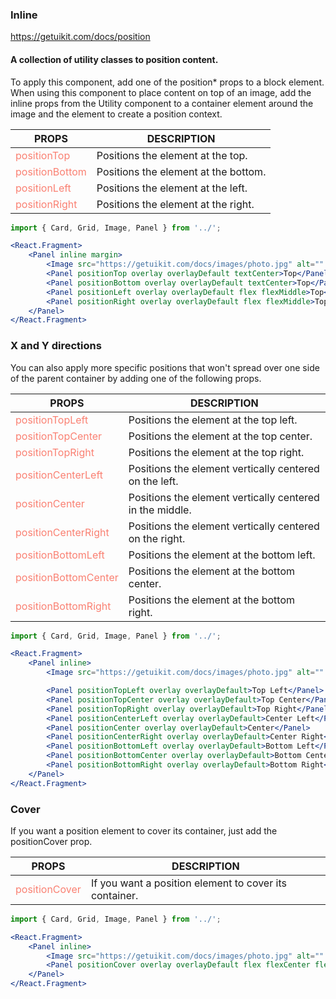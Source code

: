 ### Inline
https://getuikit.com/docs/position

#### A collection of utility classes to position content.
To apply this component, add one of the position* props to a block element.
When using this component to place content on top of an image, add the inline props from the Utility component to a container element around the image and the element to create a position context.

| PROPS  | DESCRIPTION |
| ----- | ----------- |
| <span style="color:salmon">positionTop</span> | Positions the element at the top. |
| <span style="color:salmon">positionBottom</span> | Positions the element at the bottom. |
| <span style="color:salmon">positionLeft</span> | Positions the element at the left. |
| <span style="color:salmon">positionRight</span> | Positions the element at the right. |

```jsx
import { Card, Grid, Image, Panel } from '../';

<React.Fragment>
    <Panel inline margin>
        <Image src="https://getuikit.com/docs/images/photo.jpg" alt="" />
        <Panel positionTop overlay overlayDefault textCenter>Top</Panel>
        <Panel positionBottom overlay overlayDefault textCenter>Top</Panel>
        <Panel positionLeft overlay overlayDefault flex flexMiddle>Top</Panel>
        <Panel positionRight overlay overlayDefault flex flexMiddle>Top</Panel>
    </Panel>
</React.Fragment>
```

### X and Y directions
You can also apply more specific positions that won't spread over one side of the parent container by adding one of the following props.

| PROPS  | DESCRIPTION |
| ----- | ----------- |
| <span style="color:salmon">positionTopLeft</span> | Positions the element at the top left. |
| <span style="color:salmon">positionTopCenter</span> | Positions the element at the top center. |
| <span style="color:salmon">positionTopRight</span> | Positions the element at the top right. |
| <span style="color:salmon">positionCenterLeft</span> | Positions the element vertically centered on the left. |
| <span style="color:salmon">positionCenter</span> | Positions the element vertically centered in the middle. |
| <span style="color:salmon">positionCenterRight</span> | Positions the element vertically centered on the right. |
| <span style="color:salmon">positionBottomLeft</span> | Positions the element at the bottom left. |
| <span style="color:salmon">positionBottomCenter</span> | Positions the element at the bottom center. |
| <span style="color:salmon">positionBottomRight</span> | Positions the element at the bottom right. |

```jsx
import { Card, Grid, Image, Panel } from '../';

<React.Fragment>
    <Panel inline>
        <Image src="https://getuikit.com/docs/images/photo.jpg" alt="" />

        <Panel positionTopLeft overlay overlayDefault>Top Left</Panel>
        <Panel positionTopCenter overlay overlayDefault>Top Center</Panel>
        <Panel positionTopRight overlay overlayDefault>Top Right</Panel>
        <Panel positionCenterLeft overlay overlayDefault>Center Left</Panel>
        <Panel positionCenter overlay overlayDefault>Center</Panel>
        <Panel positionCenterRight overlay overlayDefault>Center Right</Panel>
        <Panel positionBottomLeft overlay overlayDefault>Bottom Left</Panel>
        <Panel positionBottomCenter overlay overlayDefault>Bottom Center</Panel>
        <Panel positionBottomRight overlay overlayDefault>Bottom Right</Panel>
    </Panel>
</React.Fragment>
```

### Cover
If you want a position element to cover its container, just add the positionCover prop.

| PROPS  | DESCRIPTION |
| ----- | ----------- |
| <span style="color:salmon">positionCover</span> | If you want a position element to cover its container. |

```jsx
import { Card, Grid, Image, Panel } from '../';

<React.Fragment>
    <Panel inline>
        <Image src="https://getuikit.com/docs/images/photo.jpg" alt="" />
        <Panel positionCover overlay overlayDefault flex flexCenter flexMiddle>Cover</Panel>
    </Panel>
</React.Fragment>
```
